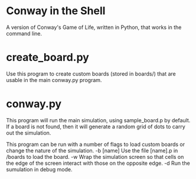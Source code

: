 # Conway in the Shell
A version of Conway's Game of Life, written in Python, that works in the command line.

# create_board.py
Use this program to create custom boards (stored in boards/) that are usable in the main conway.py program.

# conway.py
This program will run the main simulation, using sample_board.p by default. If a board is not found, then it will generate a random grid of dots to carry out the simulation.

This program can be run with a number of flags to load custom boards or change the nature of the simulation.
  -b [name]     Use the file [name].p in /boards to load the board.
  -w            Wrap the simulation screen so that cells on the edge of the screen interact with those on the opposite edge.
  -d            Run the sumulation in debug mode.
